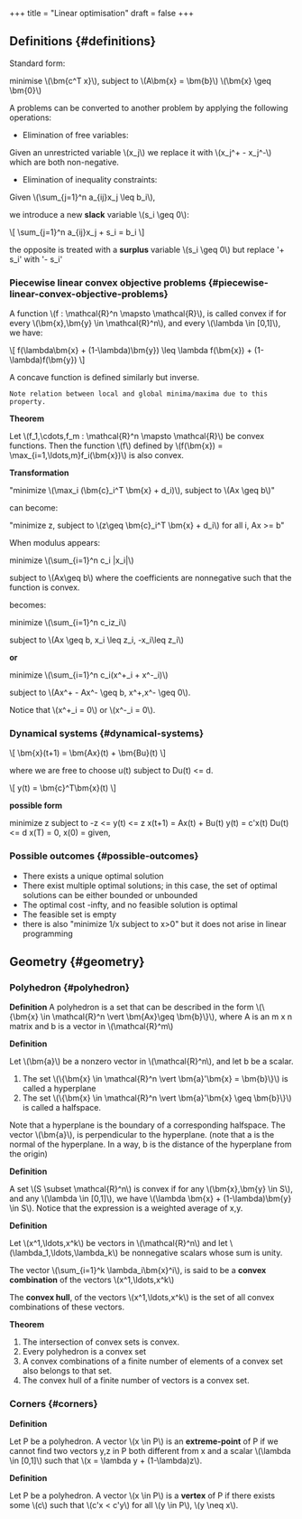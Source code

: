 +++
title = "Linear optimisation"
draft = false
+++

## Definitions {#definitions}

Standard form:

minimise \\(\bm{c^T x}\\),
subject to \\(A\bm{x} = \bm{b}\\)
\\(\bm{x} \geq \bm{0}\\)

A problems can be converted to another problem by applying the following operations:

-   Elimination of free variables:

Given an unrestricted variable \\(x\_j\\) we replace it with \\(x\_j^+ - x\_j^-\\) which are both non-negative.

-   Elimination of inequality constraints:

Given \\(\sum\_{j=1}^n a\_{ij}x\_j \leq b\_i\\),

we introduce a new **slack** variable \\(s\_i \geq 0\\):

\\[
\sum\_{j=1}^n a\_{ij}x\_j + s\_i = b\_i
\\]

the opposite is treated with a **surplus** variable \\(s\_i \geq 0\\) but replace '+ s\_i' with '- s\_i'


### Piecewise linear convex objective problems {#piecewise-linear-convex-objective-problems}

A function \\(f : \mathcal{R}^n \mapsto \mathcal{R}\\), is called convex if for every \\(\bm{x},\bm{y} \in \mathcal{R}^n\\), and every \\(\lambda \in [0,1]\\), we have:

\\[
f(\lambda\bm{x} + (1-\lambda)\bm{y}) \leq \lambda f(\bm{x}) + (1-\lambda)f(\bm{y})
\\]

A concave function is defined similarly but inverse.

`Note relation between local and global minima/maxima due to this property.`

**Theorem**

Let \\(f\_1,\cdots,f\_m : \mathcal{R}^n \mapsto \mathcal{R}\\) be convex functions. Then the function \\(f\\) defined by
\\(f(\bm{x}) = \max\_{i=1,\ldots,m}f\_i(\bm{x})\\) is also convex.

**Transformation**

"minimize \\(\max\_i (\bm{c}\_i^T \bm{x} + d\_i)\\), subject to \\(Ax \geq b\\)"

can become:

"minimize z, subject to \\(z\geq \bm{c}\_i^T \bm{x} + d\_i\\) for all i, Ax >= b"

When modulus appears:

minimize \\(\sum\_{i=1}^n c\_i |x\_i|\\)

subject to \\(Ax\geq b\\)
where the coefficients are nonnegative such that the function is convex.

becomes:

minimize \\(\sum\_{i=1}^n c\_iz\_i\\)

subject to \\(Ax \geq b, x\_i \leq z\_i, -x\_i\leq z\_i\\)

**or**

minimize \\(\sum\_{i=1}^n c\_i(x^+\_i + x^-\_i)\\)

subject to \\(Ax^+ - Ax^- \geq b, x^+,x^- \geq 0\\).

Notice that \\(x^+\_i = 0\\) or \\(x^-\_i = 0\\).


### Dynamical systems {#dynamical-systems}

\\[
\bm{x}(t+1) = \bm{Ax}(t) + \bm{Bu}(t)
\\]

where we are free to choose u(t) subject to Du(t) <= d.

\\[
y(t) = \bm{c}^T\bm{x}(t)
\\]

**possible form**

minimize z
subject to -z <= y(t) <=  z
x(t+1) = Ax(t) + Bu(t)
y(t) = c'x(t)
Du(t) <= d
x(T) = 0,
x(0) = given,


### Possible outcomes {#possible-outcomes}

-   There exists a unique optimal solution
-   There exist multiple optimal solutions; in this case, the set of optimal solutions can be either bounded or unbounded
-   The optimal cost -infty, and no feasible solution is optimal
-   The feasible set is empty
-   there is also "minimize 1/x subject to x>0" but it does not arise in linear programming


## Geometry {#geometry}


### Polyhedron {#polyhedron}

**Definition**
A polyhedron is a set that can be described in the form \\(\\{\bm{x} \in \mathcal{R}^n \vert \bm{Ax}\geq \bm{b}\\}\\), where A is an m x n matrix and b is a vector in \\(\mathcal{R}^m\\)

**Definition**

Let \\(\bm{a}\\) be a nonzero vector in \\(\mathcal{R}^n\\), and let b be a scalar.

1.  The set \\(\\{\bm{x} \in \mathcal{R}^n \vert \bm{a}'\bm{x} = \bm{b}\\}\\) is called a hyperplane
2.  The set \\(\\{\bm{x} \in \mathcal{R}^n \vert \bm{a}'\bm{x} \geq \bm{b}\\}\\) is called a halfspace.

Note that a hyperplane is the boundary of a corresponding halfspace. The vector \\(\bm{a}\\), is perpendicular to the hyperplane. (note that a is the normal of the hyperplane. In a way, b is the distance of the hyperplane from the origin)

**Definition**

A set \\(S \subset \mathcal{R}^n\\) is convex if for any \\(\bm{x},\bm{y} \in S\\), and any \\(\lambda \in [0,1]\\), we have \\(\lambda \bm{x} + (1-\lambda)\bm{y} \in S\\). Notice that the expression is a weighted average of x,y.

**Definition**

Let \\(x^1,\ldots,x^k\\) be vectors in \\(\mathcal{R}^n\\) and let \\(\lambda\_1,\ldots,\lambda\_k\\) be nonnegative scalars whose sum is unity.

The vector \\(\sum\_{i=1}^k \lambda\_i\bm{x}^i\\), is said to be a **convex combination** of the vectors \\(x^1,\ldots,x^k\\)

The **convex hull**, of the vectors \\(x^1,\ldots,x^k\\) is the set of all convex combinations of these vectors.

**Theorem**

1.  The intersection of convex sets is convex.
2.  Every polyhedron is a convex set
3.  A convex combinations of a finite number of elements of a convex set also belongs to that set.
4.  The convex hull of a finite number of vectors is a convex set.


### Corners {#corners}

**Definition**

Let P be a polyhedron. A vector \\(x \in P\\) is an **extreme-point** of P if we cannot find two vectors y,z in P both different from x and a scalar \\(\lambda \in [0,1]\\) such that \\(x = \lambda y + (1-\lambda)z\\).

**Definition**

Let P be a polyhedron. A vector \\(x \in P\\) is a **vertex** of P if there exists some \\(c\\) such that \\(c'x < c'y\\) for all \\(y \in P\\), \\(y \neq x\\).
